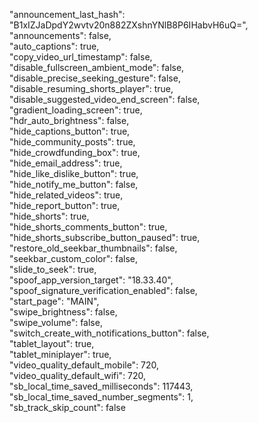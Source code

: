"announcement_last_hash": "B1xIZJaDpdY2wvtv20n882ZXshnYNlB8P6IHabvH6uQ=",  
"announcements": false,  
"auto_captions": true,  
"copy_video_url_timestamp": false,  
"disable_fullscreen_ambient_mode": false,  
"disable_precise_seeking_gesture": false,  
"disable_resuming_shorts_player": true,  
"disable_suggested_video_end_screen": false,  
"gradient_loading_screen": true,  
"hdr_auto_brightness": false,  
"hide_captions_button": true,  
"hide_community_posts": true,  
"hide_crowdfunding_box": true,  
"hide_email_address": true,  
"hide_like_dislike_button": true,  
"hide_notify_me_button": false,  
"hide_related_videos": true,  
"hide_report_button": true,  
"hide_shorts": true,  
"hide_shorts_comments_button": true,  
"hide_shorts_subscribe_button_paused": true,  
"restore_old_seekbar_thumbnails": false,  
"seekbar_custom_color": false,  
"slide_to_seek": true,  
"spoof_app_version_target": "18.33.40",  
"spoof_signature_verification_enabled": false,  
"start_page": "MAIN",  
"swipe_brightness": false,  
"swipe_volume": false,  
"switch_create_with_notifications_button": false,  
"tablet_layout": true,  
"tablet_miniplayer": true,  
"video_quality_default_mobile": 720,  
"video_quality_default_wifi": 720,  
"sb_local_time_saved_milliseconds": 117443,  
"sb_local_time_saved_number_segments": 1,  
"sb_track_skip_count": false